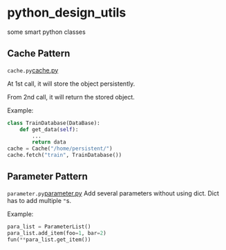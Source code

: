 # python_design_utils
some smart python classes

## Cache Pattern
`cache.py`[cache.py](https://github.com/Fangyh09/python_design_utils/blob/master/cache.py)

At 1st call, it will store the object persistently.

From 2nd call, it will return the stored object.

Example:
```python
class TrainDatabase(DataBase):
    def get_data(self):
        ...
        return data
cache = Cache("/home/persistent/")
cache.fetch("train", TrainDatabase())
```


## Parameter Pattern
`parameter.py`[parameter.py](https://github.com/Fangyh09/python_design_utils/blob/master/parameter.py)
Add several parameters without using dict.
Dict has to add multiple `"`s.

Example:
```python
para_list = ParameterList()
para_list.add_item(foo=1, bar=2)
fun(**para_list.get_item())
```